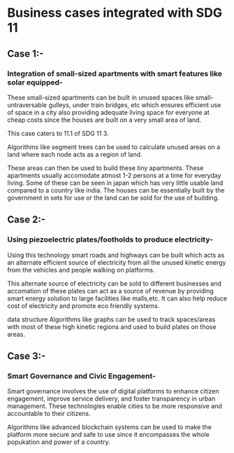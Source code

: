 # Business cases integrated with SDG 11 

## Case 1:-
### Integration of small-sized apartments with smart features like solar equipped-
These small-sized apartments can be built in unused spaces like small-untraversable gulleys, under train bridges, etc which ensures efficient use of space in a city
also providing adequate living space for everyone at cheap costs since the houses are built on a very small area of land.

This case caters to 11.1 of SDG 11 3.

Algorithms like segment trees can be used to calculate unused areas on a land where each node acts as a region of land.

These areas can then be used to build these tiny apartments.
These apartments usually accomodate atmost 1-2 persons at a time for everyday living. Some of these can be seen in japan which has very little usable land compared 
to a country like india. The houses can be essentially built by the government in sets for use or the land can be sold for the use of building.

## Case 2:-
### Using piezoelectric plates/footholds to produce electricity-
Using this technology smart roads and highways can be built which acts as an alternate efficient source of electricity from all the unused kinetic energy from the
vehicles and people walking on platforms.

This alternate source of electricity can be sold to different businesses and accomation of these plates can act as a source of revenue by providing smart energy
solution to large facilities like malls,etc.
It can also help reduce cost of electricity and promote eco friendly systems.

data structure Algorithms like graphs can be used to track spaces/areas with most of these high kinetic regions and used to build plates on those areas.

## Case 3:-
### Smart Governance and Civic Engagement-
Smart governance involves the use of digital platforms to enhance citizen engagement, improve service delivery, and foster transparency in urban management.
These technologies enable cities to be more responsive and accountable to their citizens.

Algorithms like advanced blockchain systems can be used to make the platform more secure and safe to use since it encompasses the whole popukation and power of a country.


